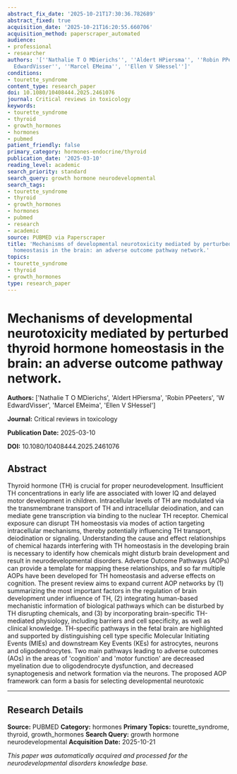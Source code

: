 ```yaml
---
abstract_fix_date: '2025-10-21T17:30:36.782689'
abstract_fixed: true
acquisition_date: '2025-10-21T16:20:55.660706'
acquisition_method: paperscraper_automated
audience:
- professional
- researcher
authors: '[''Nathalie T O MDierichs'', ''Aldert HPiersma'', ''Robin PPeeters'', ''W
  EdwardVisser'', ''Marcel EMeima'', ''Ellen V SHessel'']'
conditions:
- tourette_syndrome
content_type: research_paper
doi: 10.1080/10408444.2025.2461076
journal: Critical reviews in toxicology
keywords:
- tourette_syndrome
- thyroid
- growth_hormones
- hormones
- pubmed
patient_friendly: false
primary_category: hormones-endocrine/thyroid
publication_date: '2025-03-10'
reading_level: academic
search_priority: standard
search_query: growth hormone neurodevelopmental
search_tags:
- tourette_syndrome
- thyroid
- growth_hormones
- hormones
- pubmed
- research
- academic
source: PUBMED via Paperscraper
title: 'Mechanisms of developmental neurotoxicity mediated by perturbed thyroid hormone
  homeostasis in the brain: an adverse outcome pathway network.'
topics:
- tourette_syndrome
- thyroid
- growth_hormones
type: research_paper
---
```


# Mechanisms of developmental neurotoxicity mediated by perturbed thyroid hormone homeostasis in the brain: an adverse outcome pathway network.

**Authors:** ['Nathalie T O MDierichs', 'Aldert HPiersma', 'Robin PPeeters', 'W EdwardVisser', 'Marcel EMeima', 'Ellen V SHessel']

**Journal:** Critical reviews in toxicology

**Publication Date:** 2025-03-10

**DOI:** 10.1080/10408444.2025.2461076

## Abstract

Thyroid hormone (TH) is crucial for proper neurodevelopment. Insufficient TH concentrations in early life are associated with lower IQ and delayed motor development in children. Intracellular levels of TH are modulated via the transmembrane transport of TH and intracellular deiodination, and can mediate gene transcription via binding to the nuclear TH receptor. Chemical exposure can disrupt TH homeostasis via modes of action targeting intracellular mechanisms, thereby potentially influencing TH transport, deiodination or signaling. Understanding the cause and effect relationships of chemical hazards interfering with TH homeostasis in the developing brain is necessary to identify how chemicals might disturb brain development and result in neurodevelopmental disorders. Adverse Outcome Pathways (AOPs) can provide a template for mapping these relationships, and so far multiple AOPs have been developed for TH homeostasis and adverse effects on cognition. The present review aims to expand current AOP networks by (1) summarizing the most important factors in the regulation of brain development under influence of TH, (2) integrating human-based mechanistic information of biological pathways which can be disturbed by TH disrupting chemicals, and (3) by incorporating brain-specific TH-mediated physiology, including barriers and cell specificity, as well as clinical knowledge. TH-specific pathways in the fetal brain are highlighted and supported by distinguishing cell type specific Molecular Initiating Events (MIEs) and downstream Key Events (KEs) for astrocytes, neurons and oligodendrocytes. Two main pathways leading to adverse outcomes (AOs) in the areas of 'cognition' and 'motor function' are decreased myelination due to oligodendrocyte dysfunction, and decreased synaptogenesis and network formation via the neurons. The proposed AOP framework can form a basis for selecting developmental neurotoxic 

---

## Research Details

**Source:** PUBMED
**Category:** hormones
**Primary Topics:** tourette_syndrome, thyroid, growth_hormones
**Search Query:** growth hormone neurodevelopmental
**Acquisition Date:** 2025-10-21

*This paper was automatically acquired and processed for the neurodevelopmental disorders knowledge base.*

